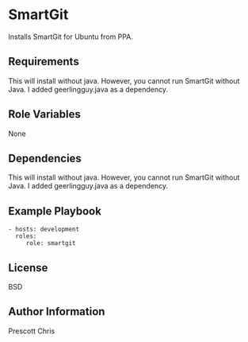 SmartGit
========

Installs SmartGit for Ubuntu from PPA.

Requirements
------------

This will install without java. However, you cannot run SmartGit without Java. I added  geerlingguy.java as a dependency.

Role Variables
--------------

None

Dependencies
------------

This will install without java. However, you cannot run SmartGit without Java. I added  geerlingguy.java as a dependency.

Example Playbook
-------------------------

    - hosts: development
      roles:
         role: smartgit

License
-------

BSD

Author Information
------------------

Prescott Chris
